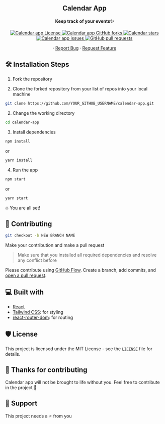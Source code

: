 <h2 align="center">Calendar App</h1>
<h4 align="center">Keep track of your events✨️</h4>

<p align="center">
<a href="https://github.com/momeniHIN/calendar-app/blob/main/LICENSE" target="blank">
<img alt="Calendar app License" src="https://img.shields.io/github/license/momeniHIN/calendar-app">
</a>

<a href="https://github.com/momeniHIN/calendar-app/fork" target="blank">
<img alt="Calendar app GitHub forks" src="https://img.shields.io/github/forks/momeniHIN/calendar-app">
</a>
<a href="https://github.com/momeniHIN/calendar-app/stargazers" target="blank">
<img alt="Calendar stars" src="https://img.shields.io/github/stars/momenihin/calendar-app">
</a>
<a href="https://github.com/momeniHIN/calendar-app/issues" target="blank">
<img alt="Calendar app issues" src="https://img.shields.io/github/issues/momeniHIN/calendar-app">
</a>
<a href="https://github.com/momeniHIN/calendar-app/pulls" target="blank">
<img alt="GitHub pull requests" src="https://img.shields.io/github/issues-pr/momeniHIN/calendar-app">
</a>

</p>

<p align="center">    
    ·
    <a href="https://github.com/momeniHIN/calendar-app/issues/new/choose">Report Bug</a>
    ·
    <a href="https://github.com/momeniHIN/calendar-app/issues/new/choose">Request Feature</a>
</p>

## 🛠️ Installation Steps

1. Fork the repository

2. Clone the forked repository from your list of repos into your local machine

```bash
git clone https://github.com/YOUR_GITHUB_USERNAME/calendar-app.git
```

2. Change the working directory

```bash
cd calendar-app
```

3. Install dependencies

```bash
npm install
```

or

```bash
yarn install
```

4. Run the app

```bash
npm start
```

or

```bash
yarn start
```

:fire: You are all set!

## 🍰 Contributing

```bash
git checkout -b NEW BRANCH NAME
```

Make your contribution and make a pull request

> Make sure that you installed all required dependencies and resolve any conflict before

Please contribute using [GitHub Flow](https://guides.github.com/introduction/flow). Create a branch, add commits, and [open a pull request](https://github.com/momeniHIN/calendar-app/compare).

## 💻 Built with

- [React](https://reactjs.org/)
- [Tailwind CSS](https://tailwindcss.com/): for styling
- [react-router-dom](https://reactrouter.com/web/guides/quick-start): for routing

## 🛡️ License

This project is licensed under the MIT License - see the [`LICENSE`](LICENSE) file for details.

## :handshake: Thanks for contributing

Calendar app will not be brought to life without you. Feel free to contribute in the project 🙌

## 🙏 Support

This project needs a :star: from you
